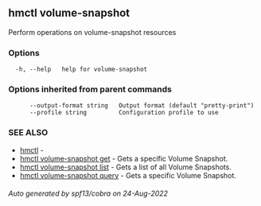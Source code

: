 ## hmctl volume-snapshot

Perform operations on volume-snapshot resources

### Options

```
  -h, --help   help for volume-snapshot
```

### Options inherited from parent commands

```
      --output-format string   Output format (default "pretty-print")
      --profile string         Configuration profile to use
```

### SEE ALSO

* [hmctl](hmctl.md)	 - 
* [hmctl volume-snapshot get](hmctl_volume-snapshot_get.md)	 - Gets a specific Volume Snapshot.
* [hmctl volume-snapshot list](hmctl_volume-snapshot_list.md)	 - Gets a list of all Volume Snapshots.
* [hmctl volume-snapshot query](hmctl_volume-snapshot_query.md)	 - Gets a specific Volume Snapshot.

###### Auto generated by spf13/cobra on 24-Aug-2022
